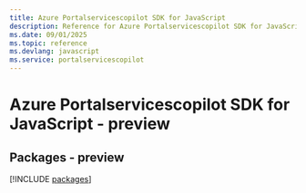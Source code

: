 ```yaml
---
title: Azure Portalservicescopilot SDK for JavaScript
description: Reference for Azure Portalservicescopilot SDK for JavaScript
ms.date: 09/01/2025
ms.topic: reference
ms.devlang: javascript
ms.service: portalservicescopilot
---
```

# Azure Portalservicescopilot SDK for JavaScript - preview
## Packages - preview
[!INCLUDE [packages](portalservicescopilot-index.md)]